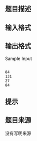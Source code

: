 


## 题目描述
## 输入格式
## 输出格式
Sample Input

```input1

```
```output1
84
131
27
84
```

## 提示
## 题目来源
没有写明来源


